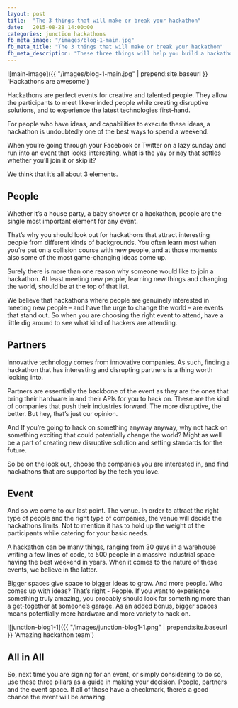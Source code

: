 ```yaml
---
layout: post
title:  "The 3 things that will make or break your hackathon"
date:   2015-08-28 14:00:00
categories: junction hackathons
fb_meta_image: "/images/blog-1-main.jpg"
fb_meta_title: "The 3 things that will make or break your hackathon"
fb_meta_description: "These three things will help you build a hackathon to remember"
---
```


![main-image]({{ "/images/blog-1-main.jpg" | prepend:site.baseurl }} 'Hackathons are awesome')

Hackathons are perfect events for creative and talented people. They allow the participants to meet like-minded people while creating disruptive solutions, and to experience the latest technologies first-hand.

For people who have ideas, and capabilities to execute these ideas, a hackathon is undoubtedly one of the best ways to spend a weekend.

When you’re going through your Facebook or Twitter on a lazy sunday and run into an event that looks interesting, what is the yay or nay that settles whether you’ll join it or skip it?

We think that it’s all about 3 elements.

## People

Whether it’s a house party, a baby shower or a hackathon, people are the single most important element for any event.

That’s why you should look out for hackathons that attract interesting people from different kinds of backgrounds. You often learn most when you’re put on a collision course with new people, and at those moments also some of the most game-changing ideas come up.

Surely there is more than one reason why someone would like to join a hackathon. At least meeting new people, learning new things and changing the world, should be at the top of that list.

We believe that hackathons where people are genuinely interested in meeting new people – and have the urge to change the world – are events that stand out. So when you are choosing the right event to attend, have a little dig around to see what kind of hackers are attending.

## Partners

Innovative technology comes from innovative companies. As such, finding a hackathon that has interesting and disrupting partners is a thing worth looking into.

Partners are essentially the backbone of the event as they are the ones that bring their hardware in and their APIs for you to hack on. These are the kind of companies that push their industries forward. The more disruptive, the better. But hey, that’s just our opinion.

And If you’re going to hack on something anyway anyway, why not hack on something exciting that could potentially change the world? Might as well be a part of creating new disruptive solution and setting standards for the future.

So be on the look out, choose the companies you are interested in, and find hackathons that are supported by the tech you love.

## Event

And so we come to our last point. The venue. In order to attract the right type of people and the right type of companies,  the venue will decide the hackathons limits. Not to mention it has to hold up the weight of the participants while catering for your basic needs.

A hackathon can be many things, ranging from 30 guys in a warehouse writing a few lines of code, to 500 people in a massive industrial space having the best weekend in years. When it comes to the nature of these events, we believe in the latter.

Bigger spaces give space to bigger ideas to grow. And more people. Who comes up with ideas? That’s right - People. If you want to experience something truly amazing, you probably should look for something more than a get-together at someone’s garage. As an added bonus, bigger spaces means potentially more hardware and more variety to hack on.

![junction-blog1-1]({{ "/images/junction-blog1-1.png" | prepend:site.baseurl }} 'Amazing hackathon team')

## All in All

So, next time you are signing for an event, or simply considering to do so, use these three pillars as a guide in making your decision. People, partners and the event space. If all of those have a checkmark, there’s a good chance the event will be amazing.

